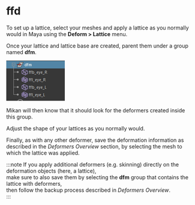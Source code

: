 # ffd

To set up a lattice, select your meshes and apply a lattice as you normally would in Maya using the **Deform > Lattice** menu.  

Once your lattice and lattice base are created, parent them under a group named **dfm**.  

![dfm group](./img/dfm_grp.png)  

Mikan will then know that it should look for the deformers created inside this group.  

Adjust the shape of your lattices as you normally would.  

Finally, as with any other deformer, save the deformation information as described in the *Deformers Overview* section, by selecting the mesh to which the lattice was applied.  

:::note
If you apply additional deformers (e.g. skinning) directly on the deformation objects (here, a lattice),  
make sure to also save them by selecting the **dfm** group that contains the lattice with deformers,  
then follow the backup process described in *Deformers Overview*.  
:::